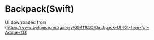 # Backpack(Swift)
UI downloaded from (https://www.behance.net/gallery/69411833/Backpack-UI-Kit-Free-for-Adobe-XD)
